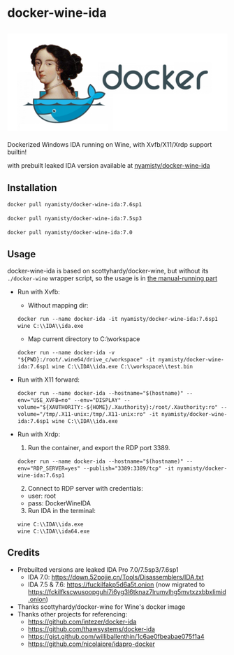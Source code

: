 # docker-wine-ida

![Docker IDA](docker-ida-logo.png)
---

Dockerized Windows IDA running on Wine, with Xvfb/X11/Xrdp support builtin!

with prebuilt leaked IDA version available at [nyamisty/docker-wine-ida](https://hub.docker.com/r/nyamisty/docker-wine-ida)

## Installation

```
docker pull nyamisty/docker-wine-ida:7.6sp1

docker pull nyamisty/docker-wine-ida:7.5sp3

docker pull nyamisty/docker-wine-ida:7.0
```


## Usage

docker-wine-ida is based on scottyhardy/docker-wine, but without its `./docker-wine` wrapper script, so the usage is in [the manual-running part](https://github.com/scottyhardy/docker-wine#manually-running-with-docker-run-commands)

- Run with Xvfb:
    - Without mapping dir:
    ```
    docker run --name docker-ida -it nyamisty/docker-wine-ida:7.6sp1 wine C:\\IDA\\ida.exe
    ```
    - Map current directory to C:\workspace
    ```
    docker run --name docker-ida -v "${PWD}:/root/.wine64/drive_c/workspace" -it nyamisty/docker-wine-ida:7.6sp1 wine C:\\IDA\\ida.exe C:\\workspace\\test.bin
    ```

- Run with X11 forward:
    ```
    docker run --name docker-ida --hostname="$(hostname)" --env="USE_XVFB=no" --env="DISPLAY" --volume="${XAUTHORITY:-${HOME}/.Xauthority}:/root/.Xauthority:ro" --volume="/tmp/.X11-unix:/tmp/.X11-unix:ro" -it nyamisty/docker-wine-ida:7.6sp1 wine C:\\IDA\\ida.exe
    ```

- Run with Xrdp:
    1. Run the container, and export the RDP port 3389.
    ```
    docker run --name docker-ida --hostname="$(hostname)" --env="RDP_SERVER=yes" --publish="3389:3389/tcp" -it nyamisty/docker-wine-ida:7.6sp1
    ```
    2. Connect to RDP server with credentials:
    - user: root
    - pass: DockerWineIDA
    3. Run IDA in the terminal:
    ```
    wine C:\\IDA\\ida.exe
    wine C:\\IDA\\ida64.exe
    ```

## Credits
- Prebuilted versions are leaked IDA Pro 7.0/7.5sp3/7.6sp1
    - IDA 7.0: https://down.52pojie.cn/Tools/Disassemblers/IDA.txt
    - IDA 7.5 & 7.6: https://fuckilfakp5d6a5t.onion (now migrated to https://fckilfkscwusoopguhi7i6yg3l6tknaz7lrumvlhg5mvtxzxbbxlimid.onion)
- Thanks scottyhardy/docker-wine for Wine's docker image
- Thanks other projects for referencing:
    - https://github.com/intezer/docker-ida
    - https://github.com/thawsystems/docker-ida
    - https://gist.github.com/williballenthin/1c6ae0fbeabae075f1a4
    - https://github.com/nicolaipre/idapro-docker

